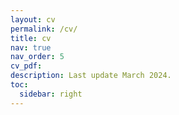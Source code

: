 ```yaml
---
layout: cv
permalink: /cv/
title: cv
nav: true
nav_order: 5
cv_pdf: 
description: Last update March 2024.
toc:
  sidebar: right
---
```

